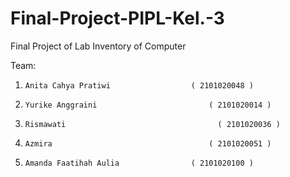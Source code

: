 # Final-Project-PIPL-Kel.-3
Final Project of Lab Inventory of Computer

Team:
1.     Anita Cahya Pratiwi                  ( 2101020048 )
2.     Yurike Anggraini             	     	( 2101020014 )
3.     Rismawati	        	        	      ( 2101020036 )
4.     Azmira     	        	        	    ( 2101020051 )
5.     Amanda Faatihah Aulia               	( 2101020100 )


